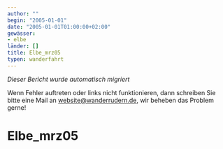 ```yaml
---
author: ""
begin: "2005-01-01"
date: "2005-01-01T01:00:00+02:00"
gewässer:
- elbe
länder: []
title: Elbe_mrz05
typen: wanderfahrt
---
```



*Dieser Bericht wurde automatisch migriert*

Wenn Fehler auftreten oder links nicht funktionieren, dann schreiben Sie bitte eine Mail an website@wanderrudern.de, wir beheben das Problem gerne!



# Elbe_mrz05


